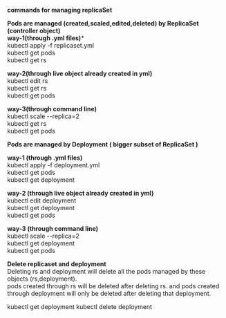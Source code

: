 **commands for managing replicaSet**</br>

**Pods are managed (created,scaled,edited,deleted) by ReplicaSet (controller object)**</br> 
**way-1(through .yml files)***</br>
kubectl apply -f replicaset.yml </br>
kubectl get pods </br>
kubectl get rs</br>

**way-2(through live object already created in yml)**</br>
kubectl edit rs <rs-name> </br>
kubectl get rs</br>
kubectl get pods </br>

**way-3(through command line)**</br>
kubectl scale --replica=2  <rs-name> </br>
kubectl get rs</br>
kubectl get pods </br>


**Pods are managed by Deployment ( bigger subset of ReplicaSet )** </br>

**way-1 (through .yml files)**  </br>
kubectl apply -f deployment.yml </br>
kubectl get pods </br>
kubectl get deployment</br>

**way-2 (through live object already created in yml)**</br>
kubectl edit deployment <rs-name> </br>
kubectl get deployment</br>
kubectl get pods </br>

**way-3 (through command line)**</br>
kubectl scale --replica=2  <deployment-name> </br>
kubectl get deployment</br>
kubectl get pods </br>

**Delete replicaset and deployment** </br>
Deleting rs and deployment will delete all the pods managed by these objects (rs,deployment). </br>
pods created through rs will be deleted after deleting rs. and pods created through deployment will only be deleted after deleting that deployment. </br> 

kubectl get deployment
kubectl delete deployment <deployment-name>
